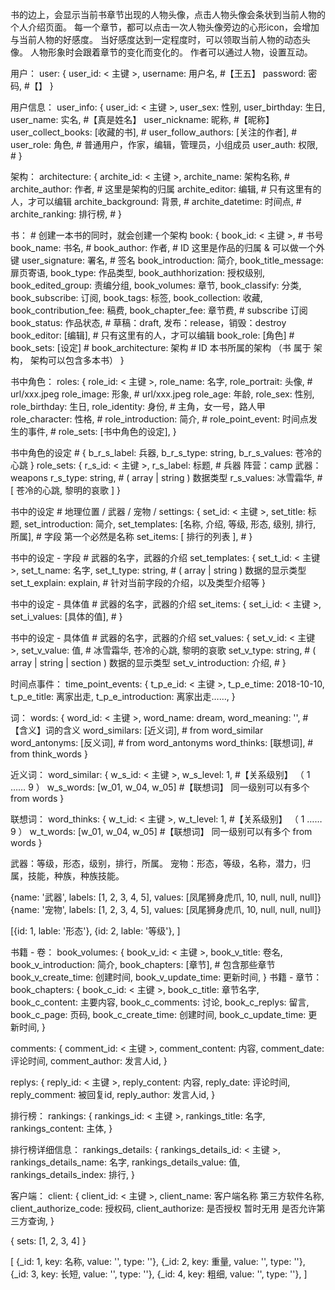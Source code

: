 书的边上，会显示当前书章节出现的人物头像，点击人物头像会条状到当前人物的个人介绍页面。
每一个章节，都可以点击一次人物头像旁边的心形icon，会增加与当前人物的好感度。
当好感度达到一定程度时，可以领取当前人物的动态头像。
人物形象时会跟着章节的变化而变化的。
作者可以通过人物，设置互动。




用户：
user:
{
  user_id:                 < 主键 >,
  username:                用户名, #【王五】
  password:                密码, #【】
}

用户信息：
user_info:
{
  user_id:                  < 主键 >,
  user_sex:                 性别,
  user_birthday:            生日,
  user_name:                实名, #【真是姓名】
  user_nickname:            昵称, #【昵称】
  user_collect_books:       [收藏的书], #
  user_follow_authors:      [关注的作者], #
  user_role:                角色, # 普通用户，作家，编辑，管理员，小组成员
  user_auth:                权限, #
}

架构：
architecture:
{
  archite_id:               < 主键 >,
  archite_name:             架构名称, #
  archite_author:           作者, # 这里是架构的归属
  archite_editor:           编辑, # 只有这里有的人，才可以编辑
  archite_background:       背景, #
  archite_datetime:         时间点, #
  archite_ranking:          排行榜, #
}

书： # 创建一本书的同时，就会创建一个架构
book:
{
  book_id:                  < 主键 >, # 书号
  book_name:                书名, #
  book_author:              作者, # ID 这里是作品的归属 & 可以做一个外键
  user_signature:           署名, # 签名
  book_introduction:        简介,
  book_title_message:       扉页寄语,
  book_type:                作品类型,
  book_authhorization:      授权级别,
  book_edited_group:        责编分组,
  book_volumes:             章节,
  book_classify:            分类,
  book_subscribe:           订阅,
  book_tags:                标签,
  book_collection:          收藏,
  book_contribution_fee:    稿费,
  book_chapter_fee:         章节费, # subscribe 订阅
  book_status:              作品状态, # 草稿：draft, 发布：release，销毁：destroy
  book_editor:              [编辑], # 只有这里有的人，才可以编辑
  book_role:                [角色] #
  book_sets:                [设定] #
  book_architecture:        架构 # ID 本书所属的架构 （书 属于 架构， 架构可以包含多本书）
}



书中角色：
roles:
{
  role_id:                   < 主键 >,
  role_name:                 名字,
  role_portrait:             头像, # url/xxx.jpeg
  role_image:                形象, # url/xxx.jpeg
  role_age:                  年龄,
  role_sex:                  性别,
  role_birthday:             生日,
  role_identity:             身份, # 主角，女一号，路人甲
  role_character:            性格, #
  role_introduction:         简介, #
  role_point_event:          时间点发生的事件, #
  role_sets:                 [书中角色的设定],
}

书中角色的设定 # { b_r_s_label: 兵器, b_r_s_type: string, b_r_s_values: 苍冷的心跳 }
role_sets:
{
  r_s_id:                 < 主键 >,
  r_s_label:              标题, # 兵器 阵营：camp 武器：weapons
  r_s_type:               string, # ( array | string ) 数据类型
  r_s_values:             冰雪霜华, # [ 苍冷的心跳, 黎明的哀歌 ]
}

书中的设定 # 地理位置 / 武器 / 宠物 /
settings:
{
  set_id:                 < 主键 >,
  set_title:              标题,
  set_introduction:       简介,
  set_templates:           [名称, 介绍, 等级, 形态, 级别, 排行, 所属], # 字段 第一个必然是名称
  set_items:              [ 排行的列表 ], #
}

书中的设定 - 字段 # 武器的名字，武器的介绍
set_templates:
{
  set_t_id:                 < 主键 >,
  set_t_name:               名字,
  set_t_type:               string, # ( array | string ) 数据的显示类型
  set_t_explain:            explain, # 针对当前字段的介绍，以及类型介绍等
}

书中的设定 - 具体值 # 武器的名字，武器的介绍
set_items:
{
  set_i_id:                 < 主键 >,
  set_i_values:             [具体的值], #
}

书中的设定 - 具体值 # 武器的名字，武器的介绍
set_values:
{
  set_v_id:                 < 主键 >,
  set_v_value:              值, # 冰雪霜华, 苍冷的心跳, 黎明的哀歌
  set_v_type:               string, # ( array | string |  section ) 数据的显示类型
  set_v_introduction:       介绍, #
}

时间点事件：
time_point_events:
{
  t_p_e_id:                 < 主键 >,
  t_p_e_time:               2018-10-10,
  t_p_e_title:              离家出走,
  t_p_e_introduction:       离家出走……,
}

词：
words:
{
  word_id:                  < 主键 >,
  word_name:                dream,
  word_meaning:             '', #【含义】词的含义
  word_similars:            [近义词], # from word_similar
  word_antonyms:            [反义词], # from word_antonyms
  word_thinks:              [联想词], # from think_words
}

近义词：
word_similar:
{
  w_s_id:                 < 主键 >,
  w_s_level:              1, #【关系级别】 （ 1 …… 9 ）
  w_s_words:              [w_01, w_04, w_05] #【联想词】 同一级别可以有多个 from words
}

联想词：
word_thinks:
{
  w_t_id:                 < 主键 >,
  w_t_level:              1, #【关系级别】 （ 1 …… 9 ）
  w_t_words:              [w_01, w_04, w_05] #【联想词】 同一级别可以有多个 from words
}




武器：等级，形态，级别，排行，所属。
宠物：形态，等级，名称，潜力，归属，技能，种族，种族技能。

{name: '武器', labels: [1, 2, 3, 4, 5], values: [凤尾狮身虎爪, 10, null, null, null]}
{name: '宠物', labels: [1, 2, 3, 4, 5], values: [凤尾狮身虎爪, 10, null, null, null]}

[{id: 1, lable: '形态'}, {id: 2, lable: '等级'}, ]


书籍 - 卷：
book_volumes:
{
  book_v_id:                 < 主键 >,
  book_v_title:              卷名,
  book_v_introduction:       简介,
  book_chapters:             [章节], # 包含那些章节
  book_v_create_time:        创建时间,
  book_v_update_time:        更新时间,
}
书籍 - 章节：
book_chapters:
{
  book_c_id:                 < 主键 >,
  book_c_title:              章节名字,
  book_c_content:            主要内容,
  book_c_comments:           讨论,
  book_c_replys:             留言,
  book_c_page:               页码,
  book_c_create_time:        创建时间,
  book_c_update_time:        更新时间,
}

comments:
{
  comment_id:               < 主键 >,
  comment_content:          内容,
  comment_date:             评论时间,
  comment_author:           发言人id,
}

replys:
{
  reply_id:               < 主键 >,
  reply_content:          内容,
  reply_date:             评论时间,
  reply_comment:          被回复id,
  reply_author:           发言人id,
}

排行榜：
rankings:
{
  rankings_id:             < 主键 >,
  rankings_title:          名字,
  rankings_content:        主体,
}

排行榜详细信息：
rankings_details:
{
  rankings_details_id:       < 主键 >,
  rankings_details_name:     名字,
  rankings_details_value:    值,
  rankings_details_index:    排行,
}

客户端：
client:
{
  client_id:                 < 主键 >,
  client_name:               客户端名称 第三方软件名称,
  client_authorize_code:     授权码,
  client_authorize:          是否授权 暂时无用 是否允许第三方查询,
}














{
  sets: [1, 2, 3, 4]
}

[
  {_id: 1, key: 名称, value: '', type: ''},
  {_id: 2, key: 重量, value: '', type: ''},
  {_id: 3, key: 长短, value: '', type: ''},
  {_id: 4, key: 粗细, value: '', type: ''},
]














